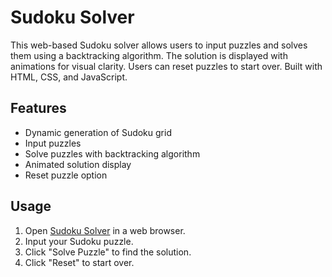 # Sudoku Solver

This web-based Sudoku solver allows users to input puzzles and solves them using a backtracking algorithm. The solution is displayed with animations for visual clarity. Users can reset puzzles to start over. Built with HTML, CSS, and JavaScript.

## Features

- Dynamic generation of Sudoku grid
- Input puzzles
- Solve puzzles with backtracking algorithm
- Animated solution display
- Reset puzzle option

## Usage

1. Open [Sudoku Solver](https://stylianikalaitzaki.github.io/Sudoku-Solver) in a web browser.
2. Input your Sudoku puzzle.
3. Click "Solve Puzzle" to find the solution.
4. Click "Reset" to start over.
